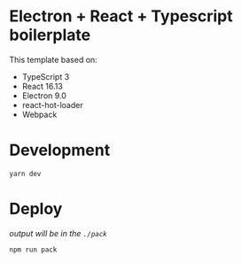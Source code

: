 # Electron + React + Typescript boilerplate

This template based on:
- TypeScript 3
- React 16.13
- Electron 9.0
- react-hot-loader
- Webpack

# Development
```
yarn dev
```

# Deploy
*output will be in the `./pack`*
```
npm run pack
```


